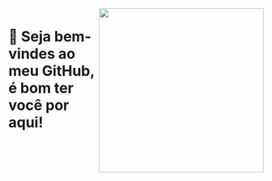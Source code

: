 <image src = "banner.gif" width = "325px" align = "right">
  
# 🤗 Seja bem-vindes ao meu GitHub, é bom ter você por aqui! 
